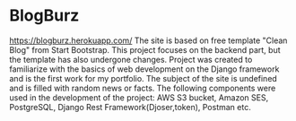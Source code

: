 # BlogBurz
<https://blogburz.herokuapp.com/>
The site is based on free template "Clean Blog" from Start Bootstrap. This project focuses on the backend part, but the template has also undergone changes.
Project was created to familiarize with the basics of web development on the Django framework and is the first work for my portfolio. The subject of the site is undefined and is filled with random news or facts.
The following components were used in the development of the project: AWS S3 bucket, Amazon SES, PostgreSQL, Django Rest Framework(Djoser,token), Postman etc.

